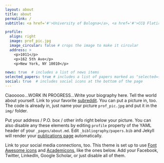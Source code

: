 ```yaml
---
layout: about
title: about
permalink: /
subtitle: <a href='#'>University of Bologna</a>, <a href='#'>CCQ Flatiron Institute (New York)</a>

profile:
  align: right
  image: prof_pic.jpg
  image_circular: false # crops the image to make it circular
  address: >
    <p>1011</p>
    <p>162 5th Ave</p>
    <p>New York, NY 10010</p>

news: true  # includes a list of news items
selected_papers: true # includes a list of papers marked as "selected={true}"
social: true  # includes social icons at the bottom of the page
---
```


Ciaooooo...WORK IN PROGRESS...Write your biography here. Tell the world about yourself. Link to your favorite [subreddit](http://reddit.com). You can put a picture in, too. The code is already in, just name your picture `prof_pic.jpg` and put it in the `img/` folder.

Put your address / P.O. box / other info right below your picture. You can also disable any these elements by editing `profile` property of the YAML header of your `_pages/about.md`. Edit `_bibliography/papers.bib` and Jekyll will render your [publications page](/al-folio/publications/) automatically.

Link to your social media connections, too. This theme is set up to use [Font Awesome icons](http://fortawesome.github.io/Font-Awesome/) and [Academicons](https://jpswalsh.github.io/academicons/), like the ones below. Add your Facebook, Twitter, LinkedIn, Google Scholar, or just disable all of them.
